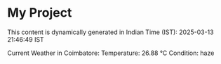 # My Project

This content is dynamically generated in Indian Time (IST): 2025-03-13 21:46:49 IST


Current Weather in Coimbatore:
Temperature: 26.88 °C
Condition: haze
